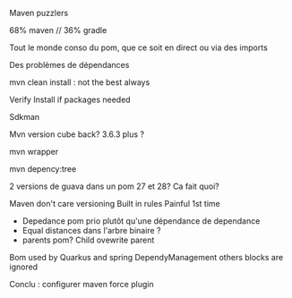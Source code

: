 Maven puzzlers

68% maven // 36% gradle

Tout le monde conso du pom, que ce soit en direct ou via des imports

Des problèmes de dépendances

mvn clean install : not the best always

Verify
Install if packages needed

Sdkman

Mvn version cube back?
3.6.3 plus ?

mvn wrapper

mvn depency:tree

2 versions de guava dans un pom
27 et 28? Ca fait quoi?

Maven don't care versioning
Built in rules
Painful 1st time

- Depedance pom prio plutôt qu'une dépendance de dependance
- Equal distances dans l'arbre binaire ?
- parents pom? Child ovewrite parent

Bom used by Quarkus and spring
DependyManagement others blocks are ignored

Conclu : configurer maven force plugin